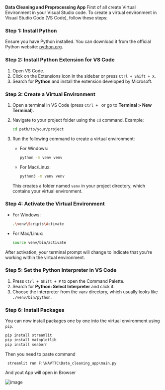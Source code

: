 **Data Cleaning and Preprocessing App**
First of all 
create Virtual Environment in your Visual Studio code.
To create a virtual environment in Visual Studio Code (VS Code), follow these steps:

### Step 1: Install Python
Ensure you have Python installed. You can download it from the official Python website: [python.org](https://www.python.org/downloads/).

### Step 2: Install Python Extension for VS Code
1. Open VS Code.
2. Click on the Extensions icon in the sidebar or press `Ctrl + Shift + X`.
3. Search for **Python** and install the extension developed by Microsoft.

### Step 3: Create a Virtual Environment
1. Open a terminal in VS Code (press `Ctrl + ` or go to **Terminal > New Terminal**).
2. Navigate to your project folder using the `cd` command. Example:
   ```bash
   cd path/to/your/project
   ```
3. Run the following command to create a virtual environment:
   - For Windows:
     ```bash
     python -m venv venv
     ```
   - For Mac/Linux:
     ```bash
     python3 -m venv venv
     ```

   This creates a folder named `venv` in your project directory, which contains your virtual environment.

### Step 4: Activate the Virtual Environment
- For Windows:
  ```bash
  .\venv\Scripts\Activate
  ```
- For Mac/Linux:
  ```bash
  source venv/bin/activate
  ```

After activation, your terminal prompt will change to indicate that you're working within the virtual environment.

### Step 5: Set the Python Interpreter in VS Code
1. Press `Ctrl + Shift + P` to open the Command Palette.
2. Search for **Python: Select Interpreter** and click it.
3. Choose the interpreter from the `venv` directory, which usually looks like `./venv/bin/python`.

### Step 6: Install Packages 
You can now install packages one by one into the virtual environment using `pip`. 
```bash
pip install streamlit
pip install matoplotlib
pip install seaborn
```

Then you need to paste command
```
 streamlit run F:\NAVTTC\Data_cleaning_app\main.py
```
And yout App will open in Browser

![image](https://github.com/user-attachments/assets/8070141a-8e61-4f06-a3b2-648d4f57074c)

